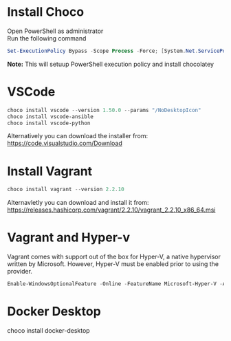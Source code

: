 # Install Choco
Open PowerShell as administrator  
Run the following command

```PowerShell
Set-ExecutionPolicy Bypass -Scope Process -Force; [System.Net.ServicePointManager]::SecurityProtocol = [System.Net.ServicePointManager]::SecurityProtocol -bor 3072; iex ((New-Object System.Net.WebClient).DownloadString('https://chocolatey.org/install.ps1'))
```
**Note:** This will setuup PowerShell execution policy and install chocolatey

# VSCode
```PowerShell
choco install vscode --version 1.50.0 --params "/NoDesktopIcon" 
choco install vscode-ansible
choco install vscode-python
```

Alternatively you can download the installer from: https://code.visualstudio.com/Download

# Install Vagrant
```PowerShell
choco install vagrant --version 2.2.10
``` 

Alternavletly you can download and install it from: 
https://releases.hashicorp.com/vagrant/2.2.10/vagrant_2.2.10_x86_64.msi

# Vagrant and Hyper-v
Vagrant comes with support out of the box for Hyper-V, a native hypervisor written by Microsoft. However, Hyper-V must be enabled prior to using the provider.

```PowerShell
Enable-WindowsOptionalFeature -Online -FeatureName Microsoft-Hyper-V -All
```

# Docker Desktop
choco install docker-desktop
